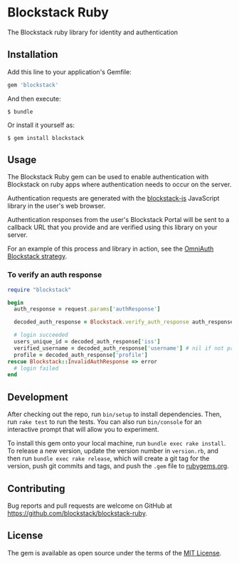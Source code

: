 # Blockstack Ruby

The Blockstack ruby library for identity and authentication

## Installation

Add this line to your application's Gemfile:

```ruby
gem 'blockstack'
```

And then execute:

    $ bundle

Or install it yourself as:

    $ gem install blockstack

## Usage

The Blockstack Ruby gem can be used to enable authentication with Blockstack on ruby apps
where authentication needs to occur on the server.

Authentication requests are generated with the [blockstack-js](https://github.com/blockstack/blockstack.js) JavaScript library in the user's web browser.

Authentication responses from the user's Blockstack Portal will be sent to a callback URL
that you provide and are verified using this library on your server.

For an example of this process and library in action, see
the [OmniAuth Blockstack strategy](https://github.com/blockstack/omniauth-blockstack).

### To verify an auth response

```ruby
require "blockstack"

begin
  auth_response = request.params['authResponse']

  decoded_auth_response = Blockstack.verify_auth_response auth_response

  # login succeeded
  users_unique_id = decoded_auth_response['iss']
  verified_username = decoded_auth_response['username'] # nil if not provided
  profile = decoded_auth_response['profile']
rescue Blockstack::InvalidAuthResponse => error
  # login failed
end
```

## Development

After checking out the repo, run `bin/setup` to install dependencies. Then, run `rake test` to run the tests. You can also run `bin/console` for an interactive prompt that will allow you to experiment.

To install this gem onto your local machine, run `bundle exec rake install`. To release a new version, update the version number in `version.rb`, and then run `bundle exec rake release`, which will create a git tag for the version, push git commits and tags, and push the `.gem` file to [rubygems.org](https://rubygems.org).

## Contributing

Bug reports and pull requests are welcome on GitHub at https://github.com/blockstack/blockstack-ruby.


## License

The gem is available as open source under the terms of the [MIT License](http://opensource.org/licenses/MIT).
